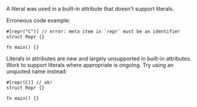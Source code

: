 A literal was used in a built-in attribute that doesn't support literals.

Erroneous code example:

```compile_fail,E0565
#[repr("C")] // error: meta item in `repr` must be an identifier
struct Repr {}

fn main() {}
```

Literals in attributes are new and largely unsupported in built-in attributes.
Work to support literals where appropriate is ongoing. Try using an unquoted
name instead:

```
#[repr(C)] // ok!
struct Repr {}

fn main() {}
```
